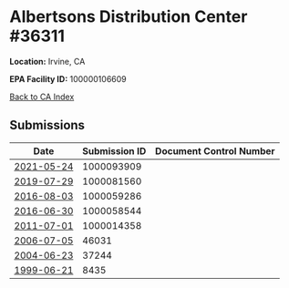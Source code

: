 # Albertsons Distribution Center #36311

**Location:** Irvine, CA

**EPA Facility ID:** 100000106609

[Back to CA Index](../../index.md)

## Submissions

| Date | Submission ID | Document Control Number |
|------|--------------|-------------------------|
| [2021-05-24](submissions/1000093909.md) | 1000093909 |  |
| [2019-07-29](submissions/1000081560.md) | 1000081560 |  |
| [2016-08-03](submissions/1000059286.md) | 1000059286 |  |
| [2016-06-30](submissions/1000058544.md) | 1000058544 |  |
| [2011-07-01](submissions/1000014358.md) | 1000014358 |  |
| [2006-07-05](submissions/46031.md) | 46031 |  |
| [2004-06-23](submissions/37244.md) | 37244 |  |
| [1999-06-21](submissions/8435.md) | 8435 |  |

